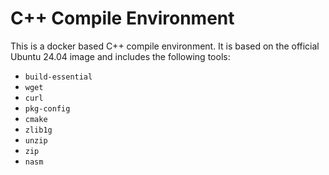 # C++ Compile Environment

This is a docker based C++ compile environment. It is based on the official Ubuntu 24.04 image and includes the following tools:

- `build-essential`
- `wget`
- `curl`
- `pkg-config`
- `cmake`
- `zlib1g`
- `unzip`
- `zip`
- `nasm`

